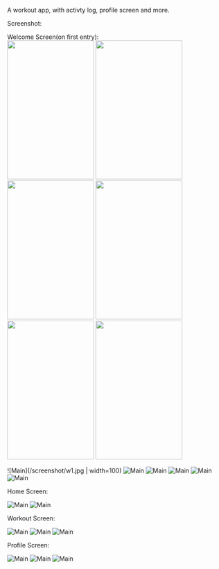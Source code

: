 A workout app, with activty log, profile screen and more.

Screenshot:

Welcome Screen(on first entry):
<br />
<img src="/screenshot/w1.jpg" width="200" height="320">
<img src="/screenshot/w2.jpg" width="200" height="320">
<img src="/screenshot/w3.jpg" width="200" height="320">
<img src="/screenshot/w4.jpg" width="200" height="320">
<img src="/screenshot/w5.jpg" width="200" height="320">
<img src="/screenshot/w6.jpg" width="200" height="320">

![Main](/screenshot/w1.jpg | width=100)
![Main](/screenshot/w2.jpg)
![Main](/screenshot/w3.jpg)
![Main](/screenshot/w4.jpg)
![Main](/screenshot/w5.jpg)
![Main](/screenshot/w6.jpg)

Home Screen:

![Main](/screenshot/h1.jpg)
![Main](/screenshot/h2.jpg)

Workout Screen:

![Main](/screenshot/e1.jpg)
![Main](/screenshot/e2.jpg)
![Main](/screenshot/e3.jpg)

Profile Screen:

![Main](/screenshot/p1.jpg)
![Main](/screenshot/p2.jpg)
![Main](/screenshot/p3.jpg)
